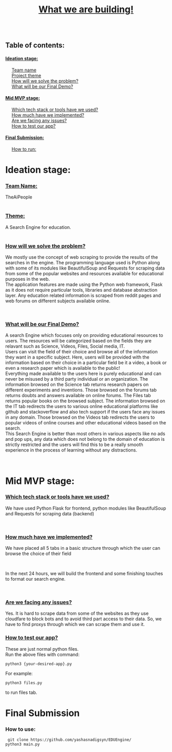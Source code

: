 <html>

<head>
</head>

<body>
    <center>
        <u><h1>What we are building!</h1></u>
    </center>
    <br><br>
    <h2>Table of contents:</h2>
    <a href="#ideation"><h4>Ideation stage:</h4></body></a>
    &nbsp; &nbsp; &nbsp;<a href="#team_name">Team name</a><br>
    &nbsp; &nbsp; &nbsp;<a href="#project_theme">Project theme</a><br>
    &nbsp; &nbsp; &nbsp;<a href="#problem_solving">How will we solve the problem?</a><br>
    &nbsp; &nbsp; &nbsp;<a href="#final_demo">What will be our Final Demo?</a><br>
    <a href="#mid_mvp"><h4>Mid MVP stage:</h4></a>
    &nbsp; &nbsp; &nbsp;<a href="#tools_used">Which tech stack or tools have we used?</a><br>
    &nbsp; &nbsp; &nbsp;<a href="#impl_progress">How much have we implemented?</a><br>
    &nbsp; &nbsp; &nbsp;<a href="#face_issue">Are we facing any issues?</a><br>
    &nbsp; &nbsp; &nbsp;<a href="#test_app">How to test our app?</a><br>
    <a href="#final_submit"><h4>Final Submission:</h4></a>
    &nbsp; &nbsp; &nbsp;<a href="#tools_used">How to run:</a><br>
    <h1 id="ideation">Ideation stage:</h1>
    <h3 id="team_name"><u>Team Name:</u></h3>
        TheAiPeople
        <br><br>
        <h3 id="project_theme"><u>Theme:</u></h3>
         A Search Engine for education.
        <br><br>
        <h3 id="problem_solving"><u>How will we solve the problem?</u></h3>
        <p> We mostly use the concept of web scraping to provide the results of the searches in the engine. The programming language used is Python
        along with some of its modules like BeautifulSoup and Requests for scraping data from some of the popular websites and resources available for educational purposes in the web.
        <br>
        The application features are made using the Python web framework, Flask as it does not require particular tools, libraries and database abstraction layer.
        Any education related information is scraped from reddit pages and web forums on different subjects available online. 
        </p><br>
        <h3 id="final_demo"><u>What will be our Final Demo?</u></h3>
        <p>A search Engine which focuses only on providing educational resources to users. The resources will be
        categorized based on the fields they are relavant
        such as Science, Videos, Files, Social media, IT.
        <br>Users can visit the field of their choice and browse all of
        the information they want in a specific subject.
        Here, users will be provided with the information based on their choice in a particular field be it a video, a
        book or even a research paper which is available to the public!
        <br>
        Everything
        made available to the users here is purely educational and can never be misused by a third party individual or
        an organization. The information browsed on the Science tab returns research papers on different experiments and
        inventions. Those browsed on the forums tab
        returns doubts and answers available on online forums. The Files tab returns popular books on the browsed
        subject.
        The information browsed on the IT tab redirects the users to various online educational platforms like github
        and stackoverflow and also tech support
        if the users face any issues in any domain. Those browsed on the Videos tab redirects the users to popular
        videos of online courses and other educational videos based on the search.
        <br>
        This Search Engine is better than most others in various aspects like no ads and pop ups, any data which does
        not belong to the domain of education is strictly restricted
        and the users will find this to be a really smooth experience in the process of learning without any
        distractions.
        </p><br>
        <h1 id="mid_mvp">Mid MVP stage:</h1>
        <u><h3 id="tools_used">Which tech stack or tools have we used?</h3></u>
        <p>We have used Python Flask for frontend, python modules like BeautifulSoup and Requests for scraping data (backend)</p>
        <br>
        <u><h3 id="impl_progress">How much have we implemented?</h3></u>
        <p>We have placed all 5 tabs in a basic structure through which the user can browse the choice of their field</p><br>
        <p>In the next 24 hours, we will build the frontend and some finishing touches to format our search engine.</p>
        <br>
        <u><h3 id="face_issue">Are we facing any issues?</h3></u>
        <p>Yes. It is hard to scrape data from some of the websites as they use cloudfare to block bots and to avoid third part access to their data.
            So, we have to find proxys through which we can scrape them and use it.</p>
        </p>
        <u><h3 id="text_app">How to test our app?</h3></u>
        <p>These are just normal python files. <br> Run the above files with command: </p>
        <code>python3 {your-desired-app}.py</code><br>
        <p>For example: </p>
        <code>python3 files.py</code><br>
        <p>to run files tab.</p>
        <h1 id="final_submit">Final Submission</h1>
        <h3 id="how_to">How to use:</h3>
        <code> git clone https://github.com/yashasnadigsyn/EDUEngine/ </code> <br>
        <code>python3 main.py</code>
        
</body>

</html>
